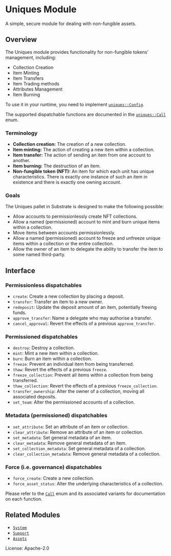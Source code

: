 # Uniques Module

A simple, secure module for dealing with non-fungible assets.

## Overview

The Uniques module provides functionality for non-fungible tokens' management, including:

* Collection Creation
* Item Minting
* Item Transfers
* Item Trading methods
* Attributes Management
* Item Burning

To use it in your runtime, you need to implement
[`uniques::Config`](https://paritytech.github.io/substrate/master/pallet_uniques/pallet/trait.Config.html).

The supported dispatchable functions are documented in the
[`uniques::Call`](https://paritytech.github.io/substrate/master/pallet_uniques/pallet/enum.Call.html) enum.

### Terminology

* **Collection creation:** The creation of a new collection.
* **Item minting:** The action of creating a new item within a collection.
* **Item transfer:** The action of sending an item from one account to another.
* **Item burning:** The destruction of an item.
* **Non-fungible token (NFT):** An item for which each unit has unique characteristics. There is exactly one instance of
  such an item in existence and there is exactly one owning account.

### Goals

The Uniques pallet in Substrate is designed to make the following possible:

* Allow accounts to permissionlessly create NFT collections.
* Allow a named (permissioned) account to mint and burn unique items within a collection.
* Move items between accounts permissionlessly.
* Allow a named (permissioned) account to freeze and unfreeze unique items within a collection or the entire collection.
* Allow the owner of an item to delegate the ability to transfer the item to some named third-party.

## Interface

### Permissionless dispatchables
* `create`: Create a new collection by placing a deposit.
* `transfer`: Transfer an item to a new owner.
* `redeposit`: Update the deposit amount of an item, potentially freeing funds.
* `approve_transfer`: Name a delegate who may authorise a transfer.
* `cancel_approval`: Revert the effects of a previous `approve_transfer`.

### Permissioned dispatchables
* `destroy`: Destroy a collection.
* `mint`: Mint a new item within a collection.
* `burn`: Burn an item within a collection.
* `freeze`: Prevent an individual item from being transferred.
* `thaw`: Revert the effects of a previous `freeze`.
* `freeze_collection`: Prevent all items within a collection from being transferred.
* `thaw_collection`: Revert the effects of a previous `freeze_collection`.
* `transfer_ownership`: Alter the owner of a collection, moving all associated deposits.
* `set_team`: Alter the permissioned accounts of a collection.

### Metadata (permissioned) dispatchables
* `set_attribute`: Set an attribute of an item or collection.
* `clear_attribute`: Remove an attribute of an item or collection.
* `set_metadata`: Set general metadata of an item.
* `clear_metadata`: Remove general metadata of an item.
* `set_collection_metadata`: Set general metadata of a collection.
* `clear_collection_metadata`: Remove general metadata of a collection.

### Force (i.e. governance) dispatchables
* `force_create`: Create a new collection.
* `force_asset_status`: Alter the underlying characteristics of a collection.

Please refer to the [`Call`](https://paritytech.github.io/substrate/master/pallet_uniques/pallet/enum.Call.html) enum
and its associated variants for documentation on each function.

## Related Modules

* [`System`](https://docs.rs/frame-system/latest/frame_system/)
* [`Support`](https://docs.rs/frame-support/latest/frame_support/)
* [`Assets`](https://docs.rs/pallet-assets/latest/pallet_assets/)

License: Apache-2.0
